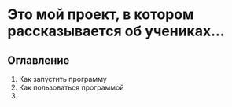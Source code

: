 # Это мой проект, в котором рассказывается об учениках...
## Оглавление

1. Как запустить программу
2. Как пользоваться программой
3. 
